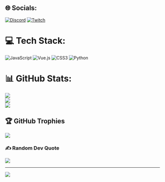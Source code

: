 ## 🌐 Socials:
[![Discord](https://img.shields.io/badge/Discord-%237289DA.svg?logo=discord&logoColor=white)](https://discord.gg/firstsanchezz) [![Twitch](https://img.shields.io/badge/Twitch-%239146FF.svg?logo=Twitch&logoColor=white)](https://twitch.tv/firstsanchez) 

# 💻 Tech Stack:
![JavaScript](https://img.shields.io/badge/javascript-%23323330.svg?style=for-the-badge&logo=javascript&logoColor=%23F7DF1E) ![Vue.js](https://img.shields.io/badge/vuejs-%2335495e.svg?style=for-the-badge&logo=vuedotjs&logoColor=%234FC08D) ![CSS3](https://img.shields.io/badge/css3-%231572B6.svg?style=for-the-badge&logo=css3&logoColor=white) ![Python](https://img.shields.io/badge/python-3670A0?style=for-the-badge&logo=python&logoColor=ffdd54)
# 📊 GitHub Stats:
![](https://github-readme-stats.vercel.app/api?username=Kippstuhl&theme=dark&hide_border=false&include_all_commits=true&count_private=true)<br/>
![](https://github-readme-streak-stats.herokuapp.com/?user=Kippstuhl&theme=dark&hide_border=false)<br/>
![](https://github-readme-stats.vercel.app/api/top-langs/?username=Kippstuhl&theme=dark&hide_border=false&include_all_commits=true&count_private=true&layout=compact)

## 🏆 GitHub Trophies
![](https://github-profile-trophy.vercel.app/?username=Kippstuhl&theme=dark&no-frame=false&no-bg=true&margin-w=4)

### ✍️ Random Dev Quote
![](https://quotes-github-readme.vercel.app/api?type=horizontal&theme=dark)

---
![](https://visitcount.itsvg.in/api?id=Kippstuhl&icon=0&color=4)
